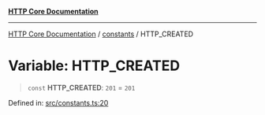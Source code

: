 [**HTTP Core Documentation**](../../README.md)

***

[HTTP Core Documentation](../../README.md) / [constants](../README.md) / HTTP\_CREATED

# Variable: HTTP\_CREATED

> `const` **HTTP\_CREATED**: `201` = `201`

Defined in: [src/constants.ts:20](https://github.com/stonemjs/http-core/blob/6577700bdede2420a5df45a338635c35547070ea/src/constants.ts#L20)
